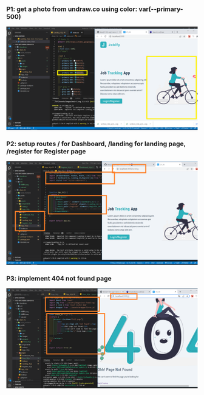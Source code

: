 ### P1: get a photo from undraw.co using color: var(--primary-500)

![](截圖1.png)

### P2: setup routes / for Dashboard, /landing for landing page, /register for Register page

![](截圖2.png)

### P3: implement 404 not found page

![](截圖3.png)
